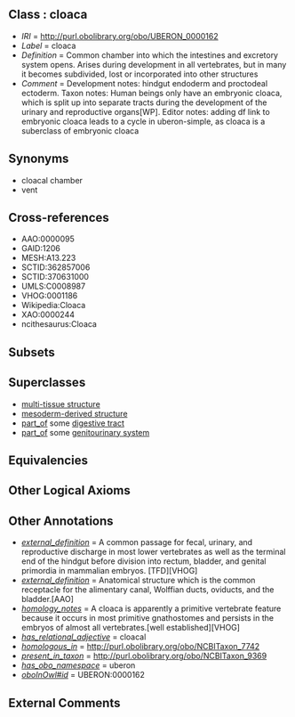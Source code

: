 
## Class : cloaca

 * *IRI* = http://purl.obolibrary.org/obo/UBERON_0000162
 * *Label* = cloaca
 * *Definition* = Common chamber into which the intestines and excretory system opens. Arises during development in all vertebrates, but in many it becomes subdivided, lost or incorporated into other structures
 * *Comment* = Development notes: hindgut endoderm and proctodeal ectoderm. Taxon notes: Human beings only have an embryonic cloaca, which is split up into separate tracts during the development of the urinary and reproductive organs[WP]. Editor notes: adding df link to embryonic cloaca leads to a cycle in uberon-simple, as cloaca is a suberclass of embryonic cloaca

## Synonyms

 * cloacal chamber
 * vent

## Cross-references

 * AAO:0000095
 * GAID:1206
 * MESH:A13.223
 * SCTID:362857006
 * SCTID:370631000
 * UMLS:C0008987
 * VHOG:0001186
 * Wikipedia:Cloaca
 * XAO:0000244
 * ncithesaurus:Cloaca

## Subsets


## Superclasses

 * [multi-tissue structure](../../UBERON/81/UBERON_0000481.md)
 * [mesoderm-derived structure](../../UBERON/20/UBERON_0004120.md)
 * [part_of](../../BFO/50/BFO_0000050.md) some [digestive tract](../../UBERON/55/UBERON_0001555.md)
 * [part_of](../../BFO/50/BFO_0000050.md) some [genitourinary system](../../UBERON/22/UBERON_0004122.md)

## Equivalencies


## Other Logical Axioms


## Other Annotations

 * *[external_definition](../../UBPROP/01/UBPROP_0000001.md)* = A common passage for fecal, urinary, and reproductive discharge in most lower vertebrates as well as the terminal end of the hindgut before division into rectum, bladder, and genital primordia in mammalian embryos. [TFD][VHOG]
 * *[external_definition](../../UBPROP/01/UBPROP_0000001.md)* = Anatomical structure which is the common receptacle for the alimentary canal, Wolffian ducts, oviducts, and the bladder.[AAO]
 * *[homology_notes](../../UBPROP/03/UBPROP_0000003.md)* = A cloaca is apparently a primitive vertebrate feature because it occurs in most primitive gnathostomes and persists in the embryos of almost all vertebrates.[well established][VHOG]
 * *[has_relational_adjective](../../UBPROP/07/UBPROP_0000007.md)* = cloacal
 * *[homologous_in](../../core#homologous/in/core#homologous_in.md)* = http://purl.obolibrary.org/obo/NCBITaxon_7742
 * *[present_in_taxon](../../core#present/on/core#present_in_taxon.md)* = http://purl.obolibrary.org/obo/NCBITaxon_9369
 * *[has_obo_namespace](../../ce/oboInOwl#hasOBONamespace.md)* = uberon
 * *[oboInOwl#id](../../id/oboInOwl#id.md)* = UBERON:0000162

## External Comments

